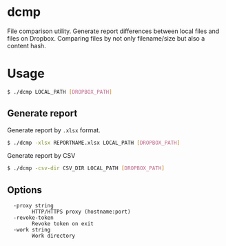 # dcmp

File comparison utility. Generate report differences between local files and files on Dropbox.
Comparing files by not only filename/size but also a content hash.

# Usage

```sh
$ ./dcmp LOCAL_PATH [DROPBOX_PATH]
```

## Generate report

Generate report by `.xlsx` format.

```sh
$ ./dcmp -xlsx REPORTNAME.xlsx LOCAL_PATH [DROPBOX_PATH]
```

Generate report by CSV

```sh
$ ./dcmp -csv-dir CSV_DIR LOCAL_PATH [DROPBOX_PATH]
```

## Options

```
  -proxy string
    	HTTP/HTTPS proxy (hostname:port)
  -revoke-token
    	Revoke token on exit
  -work string
    	Work directory
```
